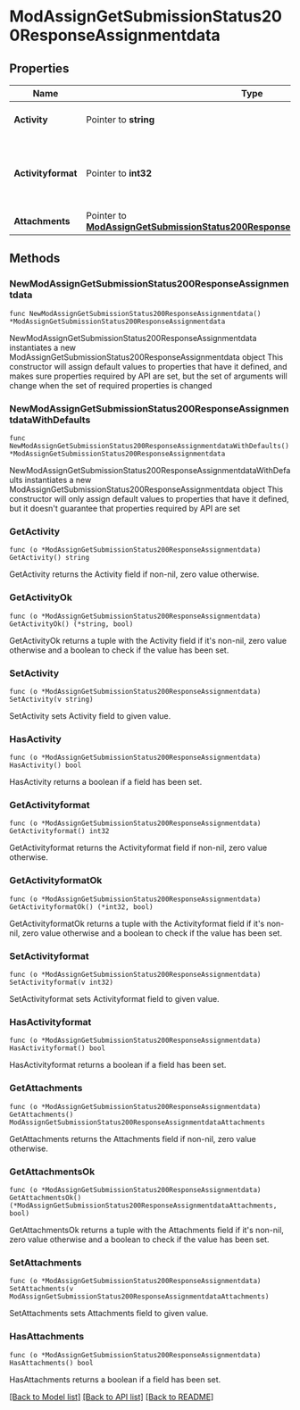 # ModAssignGetSubmissionStatus200ResponseAssignmentdata

## Properties

Name | Type | Description | Notes
------------ | ------------- | ------------- | -------------
**Activity** | Pointer to **string** | Text of activity | [optional] [default to "null"]
**Activityformat** | Pointer to **int32** | activity format (1 &#x3D; HTML, 0 &#x3D; MOODLE, 2 &#x3D; PLAIN, or 4 &#x3D; MARKDOWN) | [optional] 
**Attachments** | Pointer to [**ModAssignGetSubmissionStatus200ResponseAssignmentdataAttachments**](ModAssignGetSubmissionStatus200ResponseAssignmentdataAttachments.md) |  | [optional] 

## Methods

### NewModAssignGetSubmissionStatus200ResponseAssignmentdata

`func NewModAssignGetSubmissionStatus200ResponseAssignmentdata() *ModAssignGetSubmissionStatus200ResponseAssignmentdata`

NewModAssignGetSubmissionStatus200ResponseAssignmentdata instantiates a new ModAssignGetSubmissionStatus200ResponseAssignmentdata object
This constructor will assign default values to properties that have it defined,
and makes sure properties required by API are set, but the set of arguments
will change when the set of required properties is changed

### NewModAssignGetSubmissionStatus200ResponseAssignmentdataWithDefaults

`func NewModAssignGetSubmissionStatus200ResponseAssignmentdataWithDefaults() *ModAssignGetSubmissionStatus200ResponseAssignmentdata`

NewModAssignGetSubmissionStatus200ResponseAssignmentdataWithDefaults instantiates a new ModAssignGetSubmissionStatus200ResponseAssignmentdata object
This constructor will only assign default values to properties that have it defined,
but it doesn't guarantee that properties required by API are set

### GetActivity

`func (o *ModAssignGetSubmissionStatus200ResponseAssignmentdata) GetActivity() string`

GetActivity returns the Activity field if non-nil, zero value otherwise.

### GetActivityOk

`func (o *ModAssignGetSubmissionStatus200ResponseAssignmentdata) GetActivityOk() (*string, bool)`

GetActivityOk returns a tuple with the Activity field if it's non-nil, zero value otherwise
and a boolean to check if the value has been set.

### SetActivity

`func (o *ModAssignGetSubmissionStatus200ResponseAssignmentdata) SetActivity(v string)`

SetActivity sets Activity field to given value.

### HasActivity

`func (o *ModAssignGetSubmissionStatus200ResponseAssignmentdata) HasActivity() bool`

HasActivity returns a boolean if a field has been set.

### GetActivityformat

`func (o *ModAssignGetSubmissionStatus200ResponseAssignmentdata) GetActivityformat() int32`

GetActivityformat returns the Activityformat field if non-nil, zero value otherwise.

### GetActivityformatOk

`func (o *ModAssignGetSubmissionStatus200ResponseAssignmentdata) GetActivityformatOk() (*int32, bool)`

GetActivityformatOk returns a tuple with the Activityformat field if it's non-nil, zero value otherwise
and a boolean to check if the value has been set.

### SetActivityformat

`func (o *ModAssignGetSubmissionStatus200ResponseAssignmentdata) SetActivityformat(v int32)`

SetActivityformat sets Activityformat field to given value.

### HasActivityformat

`func (o *ModAssignGetSubmissionStatus200ResponseAssignmentdata) HasActivityformat() bool`

HasActivityformat returns a boolean if a field has been set.

### GetAttachments

`func (o *ModAssignGetSubmissionStatus200ResponseAssignmentdata) GetAttachments() ModAssignGetSubmissionStatus200ResponseAssignmentdataAttachments`

GetAttachments returns the Attachments field if non-nil, zero value otherwise.

### GetAttachmentsOk

`func (o *ModAssignGetSubmissionStatus200ResponseAssignmentdata) GetAttachmentsOk() (*ModAssignGetSubmissionStatus200ResponseAssignmentdataAttachments, bool)`

GetAttachmentsOk returns a tuple with the Attachments field if it's non-nil, zero value otherwise
and a boolean to check if the value has been set.

### SetAttachments

`func (o *ModAssignGetSubmissionStatus200ResponseAssignmentdata) SetAttachments(v ModAssignGetSubmissionStatus200ResponseAssignmentdataAttachments)`

SetAttachments sets Attachments field to given value.

### HasAttachments

`func (o *ModAssignGetSubmissionStatus200ResponseAssignmentdata) HasAttachments() bool`

HasAttachments returns a boolean if a field has been set.


[[Back to Model list]](../README.md#documentation-for-models) [[Back to API list]](../README.md#documentation-for-api-endpoints) [[Back to README]](../README.md)


